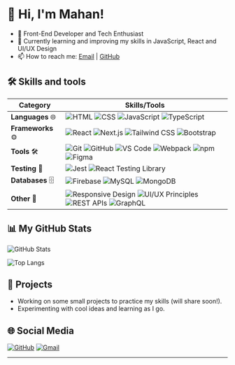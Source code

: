 # 👋 Hi, I'm Mahan!

- 🚀 Front-End Developer and Tech Enthusiast
- 🌱 Currently learning and improving my skills in JavaScript, React and UI/UX Design
- 📫 How to reach me: [Email](mailto:gnusmhn@gmail.com) | [GitHub](https://github.com/mhngenius)

## 🛠 Skills and tools

| Category          | Skills/Tools                                                                 |
|-------------------|------------------------------------------------------------------------------|
| **Languages** 🌐  | ![HTML](https://img.shields.io/badge/-HTML-E34F26?logo=html5&logoColor=white) ![CSS](https://img.shields.io/badge/-CSS-1572B6?logo=css3&logoColor=white) ![JavaScript](https://img.shields.io/badge/-JavaScript-F7DF1E?logo=javascript&logoColor=black) ![TypeScript](https://img.shields.io/badge/-TypeScript-3178C6?logo=typescript&logoColor=white) |
| **Frameworks** ⚙️ | ![React](https://img.shields.io/badge/-React-61DAFB?logo=react&logoColor=black) ![Next.js](https://img.shields.io/badge/-Next.js-000000?logo=next.js&logoColor=white) ![Tailwind CSS](https://img.shields.io/badge/-Tailwind_CSS-06B6D4?logo=tailwind-css&logoColor=white) ![Bootstrap](https://img.shields.io/badge/-Bootstrap-7952B3?logo=bootstrap&logoColor=white) |
| **Tools** 🛠️      | ![Git](https://img.shields.io/badge/-Git-F05032?logo=git&logoColor=white) ![GitHub](https://img.shields.io/badge/-GitHub-181717?logo=github&logoColor=white) ![VS Code](https://img.shields.io/badge/-VS_Code-007ACC?logo=visual-studio-code&logoColor=white) ![Webpack](https://img.shields.io/badge/-Webpack-8DD6F9?logo=webpack&logoColor=black) ![npm](https://img.shields.io/badge/-npm-CB3837?logo=npm&logoColor=white) ![Figma](https://img.shields.io/badge/-Figma-F24E1E?logo=figma&logoColor=white) |
| **Testing** 🧪    | ![Jest](https://img.shields.io/badge/-Jest-C21325?logo=jest&logoColor=white) ![React Testing Library](https://img.shields.io/badge/-React_Testing_Library-FF6F00?logo=testing-library&logoColor=white) |
| **Databases** 🗄️  | ![Firebase](https://img.shields.io/badge/-Firebase-FFCA28?logo=firebase&logoColor=black) ![MySQL](https://img.shields.io/badge/-MySQL-4479A1?logo=mysql&logoColor=white) ![MongoDB](https://img.shields.io/badge/-MongoDB-47A248?logo=mongodb&logoColor=white) |
| **Other** 🎨      | ![Responsive Design](https://img.shields.io/badge/-Responsive_Design-FF6F00?logo=responsive-design&logoColor=white) ![UI/UX Principles](https://img.shields.io/badge/-UI/UX_Principles-FF6F00?logo=ui-ux&logoColor=white) ![REST APIs](https://img.shields.io/badge/-REST_APIs-FF6F00?logo=rest-api&logoColor=white) ![GraphQL](https://img.shields.io/badge/-GraphQL-E10098?logo=graphql&logoColor=white) |

## 📊 My GitHub Stats

![GitHub Stats](https://github-readme-stats.vercel.app/api?username=mhngenius&show_icons=true&theme=radical)

![Top Langs](https://github-readme-stats.vercel.app/api/top-langs/?username=mhngenius&layout=compact&theme=radical)

## 📂 Projects

- Working on some small projects to practice my skills (will share soon!).
- Experimenting with cool ideas and learning as I go.

## 🌐 Social Media

[![GitHub](https://img.shields.io/badge/-GitHub-181717?logo=github&logoColor=white)](https://github.com/mhngenius)
[![Gmail](https://img.shields.io/badge/-Gmail-D14836?logo=gmail&logoColor=white)](mailto:gnusmhn@gmail.com)

---
